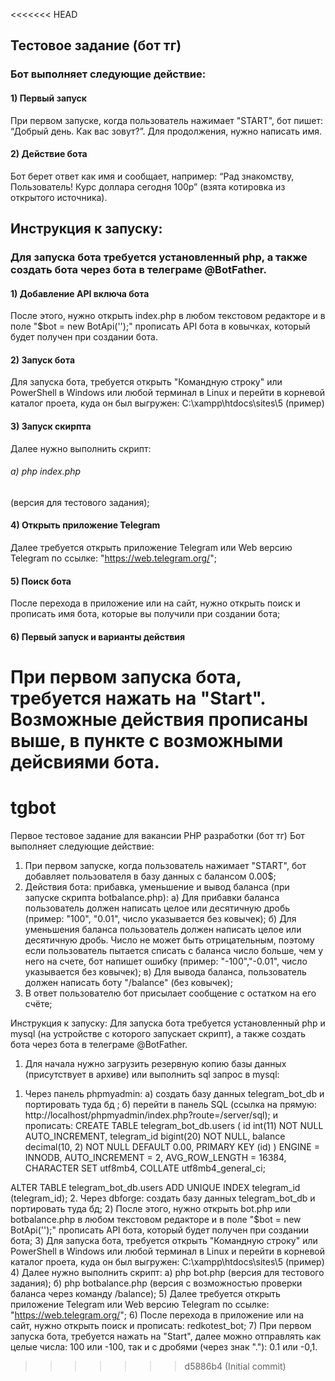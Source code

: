 <<<<<<< HEAD
## Тестовое задание (бот тг)
### Бот выполняет следующие действие:
#### 1) Первый запуск
При первом запуске, когда пользователь нажимает "START", бот пишет: “Добрый день. Как вас зовут?”. Для продолжения, нужно написать имя.
#### 2) Действие бота
Бот берет ответ как имя и сообщает, например: “Рад знакомству, Пользователь! Курс доллара сегодня 100р” (взята котировка из открытого источника).

## Инструкция к запуску:
### Для запуска бота требуется установленный php, а также создать бота через бота в телеграме @BotFather.
#### 1) Добавление API включа бота
После этого, нужно открыть index.php в любом текстовом редакторе и в поле "$bot = new BotApi('');" прописать API бота в ковычках, который будет получен при создании бота.
#### 2) Запуск бота
Для запуска бота, требуется открыть "Командную строку" или PowerShell в Windows или любой терминал в Linux и перейти в корневой каталог проета, куда он был выгружен:
C:\xampp\htdocs\sites\5 (пример)
#### 3) Запуск скирпта
Далее нужно выполнить скрипт:
###### а) php index.php 
(версия для тестового задания);
#### 4) Открыть приложение Telegram
Далее требуется открыть приложение Telegram или Web версию Telegram по ссылке: "https://web.telegram.org/";
#### 5) Поиск бота
После перехода в приложение или на сайт, нужно открыть поиск и прописать имя бота, которые вы получили при создании бота;
#### 6) Первый запуск и варианты действия
При первом запуска бота, требуется нажать на "Start". Возможные действия прописаны выше, в пункте с возможными дейсвиями бота.
=======
# tgbot
Первое тестовое задание для вакансии PHP разработки (бот тг)
Бот выполняет следующие действие:
1) При первом запуске, когда пользователь нажимает "START", бот добавляет пользователя в базу данных с балансом 0.00$;
2) Действия бота: прибавка, уменьшение и вывод баланса (при запуске скрипта botbalance.php):
а) Для прибавки баланса пользователь должен написать целое или десятичную дробь (пример: "100", "0.01", число указывается без ковычек);
б) Для уменьшения баланса пользователь должен написать целое или десятичную дробь. Число не может быть отрицательным, поэтому если пользователь пытается списать с баланса число больше, чем у него на счете, бот напишет ошибку (пример: "-100","-0.01", число указывается без ковычек);
в) Для вывода баланса, пользователь должен написать боту "/balance" (без ковычек);
4) В ответ пользователю бот присылает сообщение с остатком на его счёте;

Инструкция к запуску:
Для запуска бота требуется установленный php и mysql (на устройстве с которого запускает скрипт), а также создать бота через бота в телеграме @BotFather.
1) Для начала нужно загрузить резервную копию базы данных (присутствует в архиве) или выполнить sql запрос в mysql:
1. Через панель phpmyadmin:
а) создать базу данных telegram_bot_db и портировать туда бд ;
б) перейти в панель SQL (ссылка на прямую: http://localhost/phpmyadmin/index.php?route=/server/sql);
и прописать: 
CREATE TABLE telegram_bot_db.users (
  id int(11) NOT NULL AUTO_INCREMENT,
  telegram_id bigint(20) NOT NULL,
  balance decimal(10, 2) NOT NULL DEFAULT 0.00,
  PRIMARY KEY (id)
)
ENGINE = INNODB,
AUTO_INCREMENT = 2,
AVG_ROW_LENGTH = 16384,
CHARACTER SET utf8mb4,
COLLATE utf8mb4_general_ci;

ALTER TABLE telegram_bot_db.users
ADD UNIQUE INDEX telegram_id (telegram_id);
2. Через dbforge: создать базу данных telegram_bot_db и портировать туда бд;
2) После этого, нужно открыть bot.php или botbalance.php в любом текстовом редакторе и в поле "$bot = new BotApi('');" прописать API бота, который будет получен при создании бота;
3) Для запуска бота, требуется открыть "Командную строку" или PowerShell в Windows или любой терминал в Linux и перейти в корневой каталог проета, куда он был выгружен:
C:\xampp\htdocs\sites\5 (пример)
4) Далее нужно выполнить скрипт:
а) php bot.php (версия для тестового задания);
б) php botbalance.php (версия с возможностью проверки баланса через команду /balance);
5) Далее требуется открыть приложение Telegram или Web версию Telegram по ссылке: "https://web.telegram.org/";
6) После перехода в приложение или на сайт, нужно открыть поиск и прописать: redkotest_bot;
7) При первом запуска бота, требуется нажать на "Start", далее можно отправлять как целые числа: 100 или -100, так и с дробями (через знак "."): 0.1 или -0,1.
>>>>>>> d5886b4 (Initial commit)
